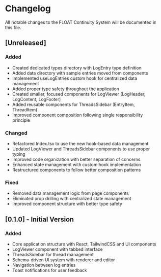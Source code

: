 
# Changelog

All notable changes to the FLOAT Continuity System will be documented in this file.

## [Unreleased]

### Added
- Created dedicated types directory with LogEntry type definition
- Added data directory with sample entries moved from components
- Implemented useLogEntries custom hook for centralized data management
- Added proper type safety throughout the application
- Created smaller, focused components for LogViewer (LogHeader, LogContent, LogFooter)
- Added reusable components for ThreadsSidebar (EntryItem, ThreadItem)
- Improved component composition following single responsibility principle

### Changed
- Refactored Index.tsx to use the new hook-based data management
- Updated LogViewer and ThreadsSidebar components to use proper typing
- Improved code organization with better separation of concerns
- Enhanced state management with custom hook implementation
- Restructured components to follow better composition patterns

### Fixed
- Removed data management logic from page components
- Eliminated prop drilling with centralized state management
- Improved component structure with better type safety

## [0.1.0] - Initial Version

### Added
- Core application structure with React, TailwindCSS and UI components
- LogViewer component with tabbed interface
- ThreadsSidebar for thread management
- Schema-driven UI system with renderer and editor
- Navigation between log entries
- Toast notifications for user feedback
